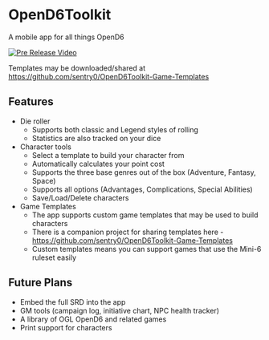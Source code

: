 # OpenD6Toolkit
A mobile app for all things OpenD6

[![Pre Release Video](https://img.youtube.com/vi/SgrHRNlDlT4/0.jpg)](https://www.youtube.com/watch?v=SgrHRNlDlT4 "OpenD6 Toolkit Release Video")

Templates may be downloaded/shared at https://github.com/sentry0/OpenD6Toolkit-Game-Templates

## Features
 - Die roller
   - Supports both classic and Legend styles of rolling
   - Statistics are also tracked on your dice
 - Character tools
   - Select a template to build your character from
   - Automatically calculates your point cost
   - Supports the three base genres out of the box (Adventure, Fantasy, Space)
   - Supports all options (Advantages, Complications, Special Abilities)
   - Save/Load/Delete characters
 - Game Templates
   - The app supports custom game templates that may be used to build characters
   - There is a companion project for sharing templates here - https://github.com/sentry0/OpenD6Toolkit-Game-Templates
   - Custom templates means you can support games that use the Mini-6 ruleset easily

## Future Plans
 - Embed the full SRD into the app
 - GM tools (campaign log, initiative chart, NPC health tracker)
 - A library of OGL OpenD6 and related games
 - Print support for characters
